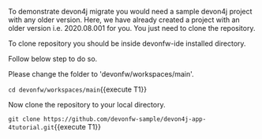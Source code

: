 To demonstrate devon4j migrate you would need a sample devon4j project with any older version. Here, we have already created a project with an older version i.e. 2020.08.001 for you. You just need to clone the repository.

To clone repository you should be inside devonfw-ide installed directory. 

Follow below step to do so.


Please change the folder to &#39;devonfw/workspaces/main&#39;.

`cd devonfw/workspaces/main`{{execute T1}}



Now clone the repository to your local directory.

`git clone https://github.com/devonfw-sample/devon4j-app-4tutorial.git`{{execute T1}}

